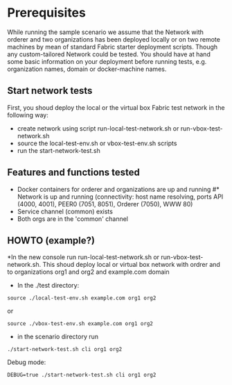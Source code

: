 # Prerequisites

While running the sample scenario we assume that the Network with orderer and two organizations has been deployed 
locally or on two remote machines by mean of standard Fabric starter deployment scripts.
Though any custom-tailored Network could be tested. You should have at hand some basic information on your deployment before running tests, 
e.g. organization names, domain or docker-machine names.


## Start network tests

First, you shoud deploy the local or the virtual box Fabric test network in the following way:

* create network using script run-local-test-network.sh or run-vbox-test-network.sh
* source the local-test-env.sh or vbox-test-env.sh scripts
* run the start-network-test.sh


## Features and functions tested

* Docker containers for orderer and organizations are up and running
#* Network is up and running (connectivity: host name resolving, ports API (4000, 4001), PEER0 (7051, 8051), Orderer (7050), WWW 80)
* Service channel (common) exists
* Both orgs are in the 'common' channel

## HOWTO (example?)

*In the new console run run-local-test-network.sh or run-vbox-test-network.sh. This shoud deploy local or virtual box network 
with ordrer and to organizations org1 and org2 and example.com domain

* In the ./test directory:

```source ./local-test-env.sh example.com org1 org2```

or 

```source ./vbox-test-env.sh example.com org1 org2```

* in the scenario directory run

```
./start-network-test.sh cli org1 org2
```


Debug mode:

```
DEBUG=true ./start-network-test.sh cli org1 org2
```






